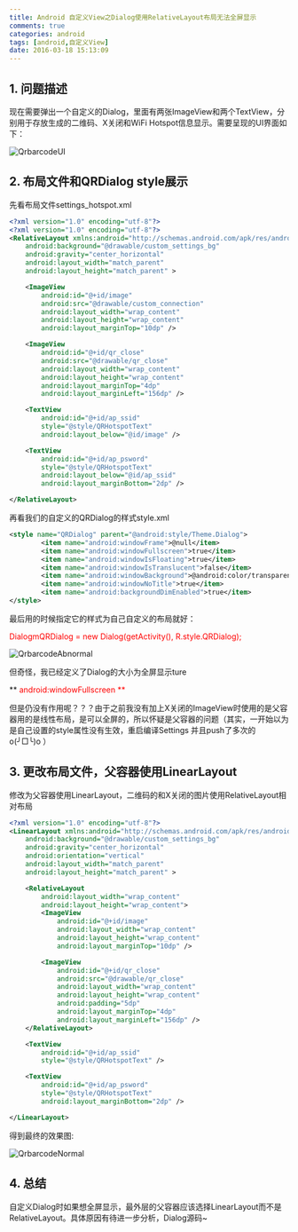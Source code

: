 ```yaml
---
title: Android 自定义View之Dialog使用RelativeLayout布局无法全屏显示
comments: true
categories: android
tags: [android,自定义View]
date: 2016-03-18 15:13:09
---
```

## 1. 问题描述
现在需要弹出一个自定义的Dialog，里面有两张ImageView和两个TextView，分别用于存放生成的二维码、X关闭和WiFi Hotspot信息显示。需要呈现的UI界面如下：

![QrbarcodeUI](/PostImage/QrbarcodeUI.png)

## 2. 布局文件和QRDialog style展示
先看布局文件settings_hotspot.xml

<!--more-->
```xml
<?xml version="1.0" encoding="utf-8"?>
<?xml version="1.0" encoding="utf-8"?>
<RelativeLayout xmlns:android="http://schemas.android.com/apk/res/android"
    android:background="@drawable/custom_settings_bg"
    android:gravity="center_horizontal"
    android:layout_width="match_parent"
    android:layout_height="match_parent" >

    <ImageView
        android:id="@+id/image"
        android:src="@drawable/custom_connection"
        android:layout_width="wrap_content"
        android:layout_height="wrap_content"
        android:layout_marginTop="10dp" />

    <ImageView
        android:id="@+id/qr_close"
        android:src="@drawable/qr_close"
        android:layout_width="wrap_content"
        android:layout_height="wrap_content"
        android:layout_marginTop="4dp"
        android:layout_marginLeft="156dp" />

    <TextView
        android:id="@+id/ap_ssid"
        style="@style/QRHotspotText"
        android:layout_below="@id/image" />

    <TextView
        android:id="@+id/ap_psword"
        style="@style/QRHotspotText"
        android:layout_below="@id/ap_ssid"
        android:layout_marginBottom="2dp" />

</RelativeLayout>
```

再看我们的自定义的QRDialog的样式style.xml
```xml
<style name="QRDialog" parent="@android:style/Theme.Dialog">
        <item name="android:windowFrame">@null</item>
        <item name="android:windowFullscreen">true</item>
        <item name="android:windowIsFloating">true</item>
        <item name="android:windowIsTranslucent">false</item>
        <item name="android:windowBackground">@android:color/transparent</item>
        <item name="android:windowNoTitle">true</item>
        <item name="android:backgroundDimEnabled">true</item>
</style>
```

最后用的时候指定它的样式为自己自定义的布局就好：

<span style="color:red"> DialogmQRDialog = new Dialog(getActivity(), R.style.QRDialog); </span>

![QrbarcodeAbnormal](/PostImage/QrbarcodeAbnormal.png)

但奇怪，我已经定义了Dialog的大小为全屏显示ture

** <span style="color:red"> android:windowFullscreen **

但是仍没有作用呢？？？由于之前我没有加上X关闭的ImageView时使用的是父容器用的是线性布局，是可以全屏的，所以怀疑是父容器的问题（其实，一开始以为是自己设置的style属性没有生效，重启编译Settings 并且push了多次的 o(╯□╰)o ）

## 3. 更改布局文件，父容器使用LinearLayout
修改为父容器使用LinearLayout，二维码的和X关闭的图片使用RelativeLayout相对布局

```xml
<?xml version="1.0" encoding="utf-8"?>
<LinearLayout xmlns:android="http://schemas.android.com/apk/res/android"
    android:background="@drawable/custom_settings_bg"
    android:gravity="center_horizontal"
    android:orientation="vertical"
    android:layout_width="match_parent"
    android:layout_height="match_parent" >

    <RelativeLayout
        android:layout_width="wrap_content"
        android:layout_height="wrap_content">
        <ImageView
            android:id="@+id/image"
            android:layout_width="wrap_content"
            android:layout_height="wrap_content"
            android:layout_marginTop="10dp" />

        <ImageView
            android:id="@+id/qr_close"
            android:src="@drawable/qr_close"
            android:layout_width="wrap_content"
            android:layout_height="wrap_content"
            android:padding="5dp"
            android:layout_marginTop="4dp"
            android:layout_marginLeft="156dp" />
    </RelativeLayout>

    <TextView
        android:id="@+id/ap_ssid"
        style="@style/QRHotspotText" />

    <TextView
        android:id="@+id/ap_psword"
        style="@style/QRHotspotText"
        android:layout_marginBottom="2dp" />

</LinearLayout>
```

得到最终的效果图:

![QrbarcodeNormal](/PostImage/QrbarcodeNormal.png)

## 4. 总结
自定义Dialog时如果想全屏显示，最外层的父容器应该选择LinearLayout而不是RelativeLayout。具体原因有待进一步分析，Dialog源码~

